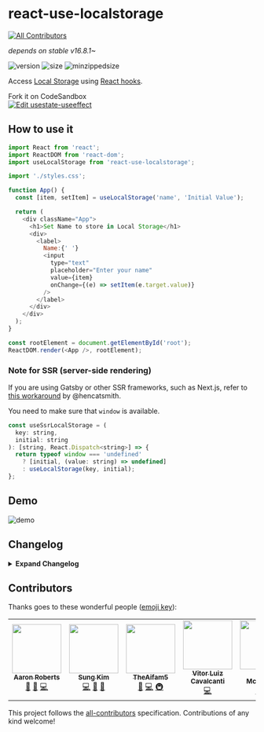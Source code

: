 # react-use-localstorage

[![All Contributors](https://img.shields.io/badge/all_contributors-6-orange.svg?style=flat-square)](#contributors)

_depends on stable v16.8.1~_

![version](https://img.shields.io/npm/v/react-use-localstorage.svg?style=flat-square)
![size](https://img.shields.io/bundlephobia/min/react-use-localstorage.svg?style=flat-square)
![minzippedsize](https://img.shields.io/bundlephobia/minzip/react-use-localstorage.svg?style=flat-square)

Access [Local Storage](https://developer.mozilla.org/en-US/docs/Web/API/Window/localStorage) using [React hooks](https://reactjs.org/docs/hooks-intro.html).

Fork it on CodeSandbox  
[![Edit usestate-useeffect](https://codesandbox.io/static/img/play-codesandbox.svg)](https://codesandbox.io/s/09xj95vxl)

## How to use it

```javascript
import React from 'react';
import ReactDOM from 'react-dom';
import useLocalStorage from 'react-use-localstorage';

import './styles.css';

function App() {
  const [item, setItem] = useLocalStorage('name', 'Initial Value');

  return (
    <div className="App">
      <h1>Set Name to store in Local Storage</h1>
      <div>
        <label>
          Name:{' '}
          <input
            type="text"
            placeholder="Enter your name"
            value={item}
            onChange={(e) => setItem(e.target.value)}
          />
        </label>
      </div>
    </div>
  );
}

const rootElement = document.getElementById('root');
ReactDOM.render(<App />, rootElement);
```

### Note for SSR (server-side rendering)

If you are using Gatsby or other SSR frameworks, such as Next.js, refer to [this workaround](https://github.com/dance2die/react-use-localstorage/issues/24#issuecomment-581479939) by @hencatsmith.

You need to make sure that `window` is available.

```js
const useSsrLocalStorage = (
  key: string,
  initial: string
): [string, React.Dispatch<string>] => {
  return typeof window === 'undefined'
    ? [initial, (value: string) => undefined]
    : useLocalStorage(key, initial);
};
```

## Demo

![demo](https://github.com/dance2die/react-use-localstorage/raw/master/react-use-localstorage.gif)

## Changelog

<details>
<summary><b>Expand Changelog</b></summary>

3.4.0

This version "Watch changes on storage and change state".  
Reference: https://github.com/dance2die/react-use-localstorage/pull/30

Thank you @VitorLuizC for the PR and @Svish for the review.

3.3.0

Reverted the implementation of `setValue` to set `localStorage` value directly, instead of depending on `useEffect`.  
Reference: window.localstorage updated after value managed by useLocalStorage #29

3.2.1

The library is covered by test.
Thank you so much, @SeanMcP~

3.0.0

Decided to go with @TheAifam5 the following breaking change as the type is derived from React type definition.

- Breadking change: `setIteme` type is changed from `(item: string) => void` () to `React.Dispatch<string>`
- Updated infrastructure by @TheAifam5 🙏 in [PR #13](https://github.com/dance2die/react-use-localstorage/pull/13)

  - Dropped babel in favor of `tsc` + `uglifyjs`
  - Replaced npm with yarn
  - Added husky for pre-commit git hooks
  - Source map has been dropped from distribution
  - distribution is moved from `dist` to `lib` folder

    2.4.1

- Added `useLocalStorage` return type explicitly to generate correct `index.d.ts` typing file.

  2.4.0

- Added TypeScript typings as suggested by @TheAifam5 in Issue #9

  2.3.0

- Fixed a bug where initial value is returned all the time #7 by @lilasquared 🙏

  2.2.0

- Sets initial value in local storage

  2.1.0

- Can optionally pass an initial value
- This is to prevent form field from being uncontrolled.

  2.0.0

- Breaking change - `setItem` doesn't require `key`

  1.1.1

- Updated to React v16.8.1, which contains the patched Hooks

  1.1.0

- Updated dev dependency version

  1.0.0

- Updated to React v16.8.0, which contains the stable Hooks

  0.0.6

- Changed the language from JavaScript to TypeScript
- It has minimized the distribution file greatly
  </details>

## Contributors

Thanks goes to these wonderful people ([emoji key](https://github.com/all-contributors/all-contributors#emoji-key)):

<!-- ALL-CONTRIBUTORS-LIST:START - Do not remove or modify this section -->
<!-- prettier-ignore-start -->
<!-- markdownlint-disable -->
<table>
  <tr>
    <td align="center"><a href="https://github.com/lilasquared"><img src="https://avatars3.githubusercontent.com/u/3036779?v=4" width="100px;" alt=""/><br /><sub><b>Aaron Roberts</b></sub></a><br /><a href="#ideas-lilasquared" title="Ideas, Planning, & Feedback">🤔</a> <a href="https://github.com/dance2die/react-use-localstorage/issues?q=author%3Alilasquared" title="Bug reports">🐛</a> <a href="https://github.com/dance2die/react-use-localstorage/commits?author=lilasquared" title="Code">💻</a></td>
    <td align="center"><a href="https://twitter.com/dance2die"><img src="https://avatars1.githubusercontent.com/u/8465237?v=4" width="100px;" alt=""/><br /><sub><b>Sung Kim</b></sub></a><br /><a href="https://github.com/dance2die/react-use-localstorage/commits?author=dance2die" title="Code">💻</a> <a href="https://github.com/dance2die/react-use-localstorage/issues?q=author%3Adance2die" title="Bug reports">🐛</a> <a href="https://github.com/dance2die/react-use-localstorage/commits?author=dance2die" title="Documentation">📖</a></td>
    <td align="center"><a href="https://theaifam5.eu/"><img src="https://avatars3.githubusercontent.com/u/2192274?v=4" width="100px;" alt=""/><br /><sub><b>TheAifam5</b></sub></a><br /><a href="#ideas-TheAifam5" title="Ideas, Planning, & Feedback">🤔</a> <a href="https://github.com/dance2die/react-use-localstorage/commits?author=TheAifam5" title="Code">💻</a> <a href="#infra-TheAifam5" title="Infrastructure (Hosting, Build-Tools, etc)">🚇</a></td>
    <td align="center"><a href="http://vitorluizc.github.io"><img src="https://avatars1.githubusercontent.com/u/9027363?v=4" width="100px;" alt=""/><br /><sub><b>Vitor Luiz Cavalcanti</b></sub></a><br /><a href="https://github.com/dance2die/react-use-localstorage/commits?author=VitorLuizC" title="Code">💻</a></td>
    <td align="center"><a href="https://seanmcp.com"><img src="https://avatars1.githubusercontent.com/u/6360367?v=4" width="100px;" alt=""/><br /><sub><b>Sean McPherson</b></sub></a><br /><a href="https://github.com/dance2die/react-use-localstorage/commits?author=SeanMcP" title="Tests">⚠️</a> <a href="https://github.com/dance2die/react-use-localstorage/commits?author=SeanMcP" title="Code">💻</a></td>
    <td align="center"><a href="https://www.geekality.net"><img src="https://avatars1.githubusercontent.com/u/142162?v=4" width="100px;" alt=""/><br /><sub><b>Torleif Berger</b></sub></a><br /><a href="https://github.com/dance2die/react-use-localstorage/pulls?q=is%3Apr+reviewed-by%3ASvish" title="Reviewed Pull Requests">👀</a></td>
    <td align="center"><a href="https://github.com/evgenymarkov"><img src="https://avatars3.githubusercontent.com/u/16443248?v=4" width="100px;" alt=""/><br /><sub><b>Evgeny Markov</b></sub></a><br /><a href="https://github.com/dance2die/react-use-localstorage/issues?q=author%3Aevgenymarkov" title="Bug reports">🐛</a> <a href="#ideas-evgenymarkov" title="Ideas, Planning, & Feedback">🤔</a></td>
  </tr>
</table>

<!-- markdownlint-enable -->
<!-- prettier-ignore-end -->
<!-- ALL-CONTRIBUTORS-LIST:END -->

This project follows the [all-contributors](https://github.com/all-contributors/all-contributors) specification. Contributions of any kind welcome!
